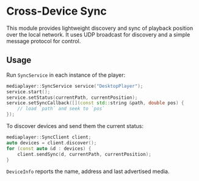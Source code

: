 # Cross-Device Sync

This module provides lightweight discovery and sync of playback position over the local network.
It uses UDP broadcast for discovery and a simple message protocol for control.

## Usage

Run `SyncService` in each instance of the player:

```cpp
mediaplayer::SyncService service("DesktopPlayer");
service.start();
service.setStatus(currentPath, currentPosition);
service.setSyncCallback([](const std::string &path, double pos) {
    // load `path` and seek to `pos`
});
```

To discover devices and send them the current status:

```cpp
mediaplayer::SyncClient client;
auto devices = client.discover();
for (const auto &d : devices) {
    client.sendSync(d, currentPath, currentPosition);
}
```

`DeviceInfo` reports the name, address and last advertised media.
